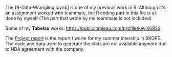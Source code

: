 
The [R-Data-Wrangling.ipynb] is one of my previous work in R. Although it's an assignment worked with teammate, the R coding part in this file is all done by myself (The part that wrote by my teammate is not included).

Some of my **Tabelau** works: https://public.tableau.com/profile/kevin6936

The [Project report](README.md) is the report I worte for my summer intership in SKOPE. The code and data used to generate the plots are not avaliable anymore due to NDA agreement with the company.
